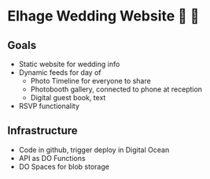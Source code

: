 # Elhage Wedding Website :couple: :revolving_hearts:

## Goals

- Static website for wedding info
- Dynamic feeds for day of
  - Photo Timeline for everyone to share
  - Photobooth gallery, connected to phone at reception
  - Digital guest book, text
- RSVP functionality

## Infrastructure

- Code in github, trigger deploy in Digital Ocean
- API as DO Functions
- DO Spaces for blob storage
